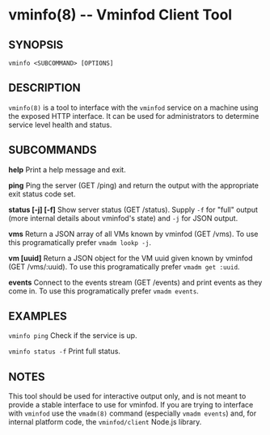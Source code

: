 # vminfo(8) -- Vminfod Client Tool

## SYNOPSIS

    vminfo <SUBCOMMAND> [OPTIONS]

## DESCRIPTION

`vminfo(8)` is a tool to interface with the `vminfod` service on a machine
using the exposed HTTP interface.  It can be used for administrators to
determine service level health and status.

## SUBCOMMANDS

**help**
    Print a help message and exit.

**ping**
    Ping the server (GET /ping) and return the output with the appropriate exit
    status code set.

**status [-j] [-f]**
    Show server status (GET /status).  Supply `-f` for "full" output (more
    internal details about vminfod's state) and `-j` for JSON output.

**vms**
    Return a JSON array of all VMs known by vminfod (GET /vms). To use this
    programatically prefer `vmadm lookp -j`.

**vm [uuid]**
    Return a JSON object for the VM uuid given known by vminfod (GET
    /vms/:uuid). To use this programatically prefer `vmadm get :uuid`.

**events**
    Connect to the events stream (GET /events) and print events as they come in.
    To use this programatically prefer `vmadm events`.

## EXAMPLES

`vminfo ping`
    Check if the service is up.

`vminfo status -f`
    Print full status.

## NOTES

This tool should be used for interactive output only, and is not meant to
provide a stable interface to use for vminfod.  If you are trying to interface
with `vminfod` use the `vmadm(8)` command (especially `vmadm events`) and, for
internal platform code, the `vminfod/client` Node.js library.
